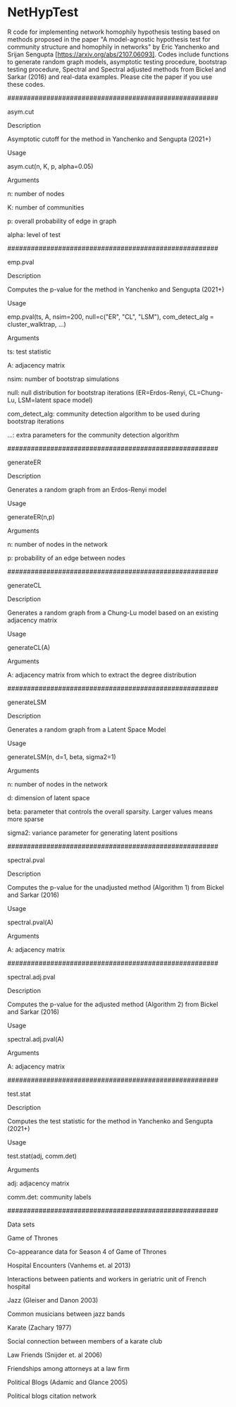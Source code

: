 # NetHypTest

R code for implementing network homophily hypothesis testing based on methods proposed in the paper "A model-agnostic hypothesis test for community structure and homophily in networks" by Eric Yanchenko and Srijan Sengupta [https://arxiv.org/abs/2107.06093]. Codes include functions to generate random graph models, asymptotic testing procedure, bootstrap testing procedure, Spectral and Spectral adjusted methods from Bickel and Sarkar (2016) and real-data examples. Please cite the paper if you use these codes.

######################################################

asym.cut

Description

Asymptotic cutoff for the method in Yanchenko and Sengupta (2021+)

Usage

asym.cut(n, K, p, alpha=0.05)

Arguments

n: number of nodes

K: number of communities

p: overall probability of edge in graph

alpha: level of test


######################################################

emp.pval

Description

Computes the p-value for the method in Yanchenko and Sengupta (2021+)

Usage

emp.pval(ts, A, nsim=200, null=c("ER", "CL", "LSM"), com_detect_alg = cluster_walktrap, ...)

Arguments

ts: test statistic

A: adjacency matrix

nsim: number of bootstrap simulations

null: null distribution for bootstrap iterations (ER=Erdos-Renyi, CL=Chung-Lu, LSM=latent space model)

com_detect_alg: community detection algorithm to be used during bootstrap iterations

...: extra parameters for the community detection algorithm

######################################################

generateER

Description

Generates a random graph from an Erdos-Renyi model 

Usage

generateER(n,p)

Arguments

n: number of nodes in the network

p: probability of an edge between nodes

######################################################

generateCL

Description

Generates a random graph from a Chung-Lu model based on an existing adjacency matrix

Usage

generateCL(A)

Arguments

A: adjacency matrix from which to extract the degree distribution

######################################################

generateLSM

Description

Generates a random graph from a Latent Space Model

Usage

generateLSM(n, d=1, beta, sigma2=1)

Arguments

n: number of nodes in the network

d: dimension of latent space

beta: parameter that controls the overall sparsity. Larger values means more sparse

sigma2: variance parameter for generating latent positions


######################################################

spectral.pval

Description

Computes the p-value for the unadjusted method (Algorithm 1) from Bickel and Sarkar (2016)

Usage

spectral.pval(A)

Arguments

A: adjacency matrix

######################################################

spectral.adj.pval

Description

Computes the p-value for the adjusted method (Algorithm 2) from Bickel and Sarkar (2016)

Usage

spectral.adj.pval(A)

Arguments

A: adjacency matrix

######################################################

test.stat

Description

Computes the test statistic for the method in Yanchenko and Sengupta (2021+)

Usage

test.stat(adj, comm.det)

Arguments

adj: adjacency matrix

comm.det: community labels

######################################################

Data sets

Game of Thrones 

Co-appearance data for Season 4 of Game of Thrones

Hospital Encounters (Vanhems et. al 2013)

Interactions between patients and workers in geriatric unit of French hospital

Jazz (Gleiser and Danon 2003)

Common musicians between jazz bands

Karate (Zachary 1977)

Social connection between members of a karate club

Law Friends (Snijder et. al 2006)

Friendships among attorneys at a law firm

Political Blogs (Adamic and Glance 2005)

Political blogs citation network










